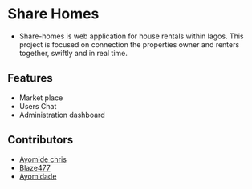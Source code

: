 # Share Homes
- Share-homes is web application for house rentals within lagos. This project is focused on  connection the properties owner and renters together, swiftly and in real time.

## Features 
* Market place
* Users Chat 
* Administration dashboard


## Contributors
 * [Ayomide chris](https://x.com/ayo_cosmos)
 * [Blaze477](https://x.com/yeahitsblaze1)
 * [Ayomidade](https://x.com/myk3l)
